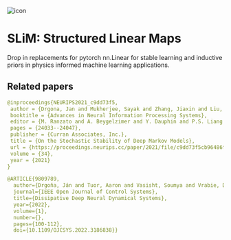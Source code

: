 ![icon](../../../figs/slim.png)

# SLiM: Structured Linear Maps

Drop in replacements for pytorch nn.Linear for stable learning and inductive priors 
in physics informed machine learning applications.

## Related papers
```yaml
@inproceedings{NEURIPS2021_c9dd73f5,
 author = {Drgona, Jan and Mukherjee, Sayak and Zhang, Jiaxin and Liu, Frank and Halappanavar, Mahantesh},
 booktitle = {Advances in Neural Information Processing Systems},
 editor = {M. Ranzato and A. Beygelzimer and Y. Dauphin and P.S. Liang and J. Wortman Vaughan},
 pages = {24033--24047},
 publisher = {Curran Associates, Inc.},
 title = {On the Stochastic Stability of Deep Markov Models},
 url = {https://proceedings.neurips.cc/paper/2021/file/c9dd73f5cb96486f5e1e0680e841a550-Paper.pdf},
 volume = {34},
 year = {2021}
}
```

```yaml
@ARTICLE{9809789,
  author={Drgoňa, Ján and Tuor, Aaron and Vasisht, Soumya and Vrabie, Draguna},
  journal={IEEE Open Journal of Control Systems}, 
  title={Dissipative Deep Neural Dynamical Systems}, 
  year={2022},
  volume={1},
  number={},
  pages={100-112},
  doi={10.1109/OJCSYS.2022.3186838}}
```